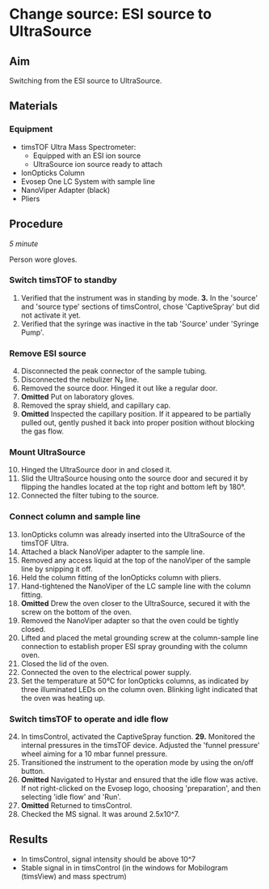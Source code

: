 # Change source: ESI source to UltraSource


## Aim
Switching from the ESI source to UltraSource.


## Materials

### Equipment
- timsTOF Ultra Mass Spectrometer:
  - Equipped with an ESI ion source
  - UltraSource ion source ready to attach
- IonOpticks Column
- Evosep One LC System with sample line
- NanoViper Adapter (black)
- Pliers


## Procedure
*5 minute*

Person wore gloves.

### Switch timsTOF to standby
1. Verified that the instrument was in standing by mode.
**3.** In the 'source' and 'source type' sections of timsControl, chose 'CaptiveSpray' but did not activate it yet.
2. Verified that the syringe was inactive in the tab 'Source' under 'Syringe Pump'.

### Remove ESI source
4. Disconnected the peak connector of the sample tubing.
5. Disconnected the nebulizer N₂ line.
6. Removed the source door. Hinged it out like a regular door.
7. **Omitted** Put on laboratory gloves.
8. Removed the spray shield, and capillary cap.
9. **Omitted** Inspected the capillary position. If it appeared to be partially pulled out, gently pushed it back into proper position without blocking the gas flow.

### Mount UltraSource
10. Hinged the UltraSource door in and closed it.
11. Slid the UltraSource housing onto the source door and secured it by flipping the handles located at the top right and bottom left by 180°.
12. Connected the filter tubing to the source.

### Connect column and sample line
13. IonOpticks column was already inserted into the UltraSource of the timsTOF Ultra.
14. Attached a black NanoViper adapter to the sample line.
15. Removed any access liquid at the top of the nanoViper of the sample line by snipping it off.
16. Held the column fitting of the IonOpticks column with pliers.
17. Hand-tightened the NanoViper of the LC sample line with the column fitting.
18. **Omitted** Drew the oven closer to the UltraSource, secured it with the screw on the bottom of the oven.
19. Removed the NanoViper adapter so that the oven could be tightly closed.
20. Lifted and placed the metal grounding screw at the column-sample line connection to establish proper ESI spray grounding with the column oven.
21. Closed the lid of the oven.
22. Connected the oven to the electrical power supply.
23. Set the temperature at 50°C for IonOpticks columns, as indicated by three illuminated LEDs on the column oven. Blinking light indicated that the oven was heating up.

### Switch timsTOF to operate and idle flow
24. In timsControl, activated the CaptiveSpray function.
**29.** Monitored the internal pressures in the timsTOF device. Adjusted the 'funnel pressure' wheel aiming for a 10 mbar funnel pressure.
25. Transitioned the instrument to the operation mode by using the on/off button.
26. **Omitted** Navigated to Hystar and ensured that the idle flow was active. If not right-clicked on the Evosep logo, choosing 'preparation', and then selecting 'idle flow' and 'Run'.
27. **Omitted** Returned to timsControl.
28. Checked the MS signal. It was around 2.5x10^7.


## Results
- In timsControl, signal intensity should be above 10^7
- Stable signal in in timsControl (in the windows for Mobilogram (timsView) and mass spectrum)
